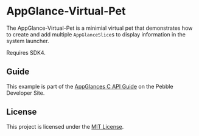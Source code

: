 # AppGlance-Virtual-Pet

The AppGlance-Virtual-Pet is a minimial virtual pet that demonstrates how to
create and add multiple `AppGlanceSlice`s to display information in the system
launcher.

Requires SDK4.

## Guide

This example is part of the [AppGlances C API Guide](https://developer.pebble.com/guides/user-interfaces/appglance-c)
on the Pebble Developer Site.

## License

This project is licensed under the [MIT License](./LICENSE).
